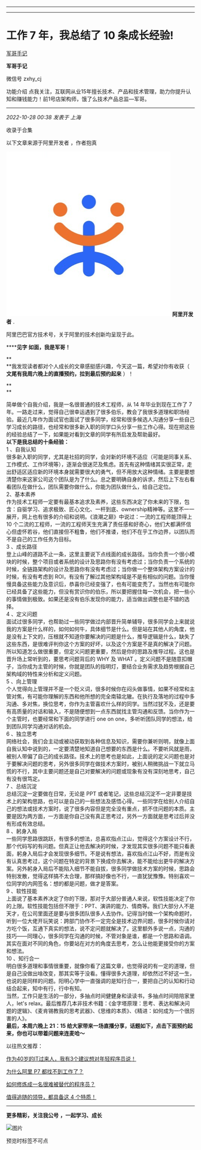 ----------------------------------------
----------------------------------------
#  工作 7 年，我总结了 10 条成长经验!

[ 军哥手记 ](javascript:void\(0\);)

**军哥手记** ![]()

微信号 zxhy_cj

功能介绍 点我关注，互联网从业15年擅长技术、产品和技术管理，助力你提升认知和赚钱能力！前1号店架构师，饿了么技术产品总监—军哥。

____

_2022-10-28 00:38_ _发表于 上海_

收录于合集

以下文章来源于阿里开发者 ，作者抱真

![](images/0)
**阿里开发者** .

阿里巴巴官方技术号，关于阿里的技术创新均呈现于此。

******见字 如面，我是军哥！**

 **  
**我发现读者都对个人成长的文章感挺感兴趣，今天这一篇，希望对你有收获（ **文尾有我周六晚上的直播预约，拉到最后预约起来** ）！

 **  
**

简单做个自我介绍，我是一名很普通的技术工程师，从 14 年毕业到现在工作了 7
年。一路走过来，觉得自己很幸运遇到了很多伯乐，教会了我很多道理和职场经验。最近几年作为面试官也面试了很多同学，经常和很多候选人沟通分享一些自己学习成长的路径，也经常和很多新入职的同学口头分享一些工作心得。现在把这些的经验总结了一下，如果能对看到文章的同学有所启发及帮助最好。  
 **以下是我总结的十条经验：**  
1 、自我认知  
很多新入职的同学，尤其是社招的同学，会对新的环境不适应（可能是同事关系、工作模式、工作环境等），逐渐会很迷茫及焦虑。首先有这种情绪其实很正常，走出舒适区适应新的环境本身就需要很大的勇气，但不用放大这种情绪。主要是要想清楚你来这家公司这个团队是为了什么。总之要明确自身的诉求，然后上下左右看看团队在做什么，团队需要你做什么，你能为团队做什么，给自己定位。  
2、基本素养  
作为技术工程师一定要有最基本追求及素养，这些东西决定了你未来的下限，包含：自驱学习、追求极致、匠心文化、一杆到底、ownership精神等。这里不一一展开，网上也有很多的介绍和说明。《浪潮之巅》中说过：一流的工程师能顶得上
10
个二流的工程师，一流的工程师天生充满了责任感和好奇心，他们大都满怀信心但虚怀若谷，他们直接但不粗鲁，他们不推诿，他们不在乎工作边界，以团队而不是自己的工作任务为目标。  
3 、成长路径  
登上山峰的道路不止一条，这里主要说下点线面的成长路径。当你负责一个很小模块的时候，整个项目或者系统的设计及思路你有没有考虑过；当你负责一个系统的时候，全链路架构的设计及思路你有没有考虑过；当你做一个整体架构方案设计的时候，有没有考虑到
ROI，有没有了解过其他架构域是不是有相似的问题。当你慢慢具备这些能力及意识后，恭喜你已经变强了，也有可能变秃了。当然也有可能你已经具备了这些能力，但没有赏识你的伯乐，所以要把握住每一次机会，把一些小的事情做到极致。如果还是没有伯乐发现你的能力，适当做出调整也是不错的选择。  
4 、定义问题  
面试过很多同学，也帮助过一些同学做过内部晋升简单辅导，很多同学会上来就说我的方案是什么样的，如何如何牛，具体细节是什么。但是站在其他人的角度，他是没有上下文的，压根就不知道你要解决的问题是什么，推导逻辑是什么，缺失了这些东西，是很难评判你这个方案的好坏，以及这个方案是不是真的解决了问题。所以知道怎么做很重要，但定义问题更重要，然后是你的思路及推导过程。这也是晋升场上常听到的，要思考问题背后的
WHY 及 WHAT 。定义问题不是随意扣帽子，当你成为主管的时候，你就是团队的指明灯，要结合业务需求及趋势根据自己架构域的特性来分析和定义问题。  
5 、向上管理  
个人觉得向上管理并不是一个贬义词，很多时候你在闷头做事情，如果不经常和主管对焦，有可能你理解的东西和他所想的完全南辕北辙。在执行及落地的过程中多沟通、多对焦，换位思考，你作为主管喜欢什么样的同学。当然过犹不及，还是要有高质量的对话和输入，不是随便想到一点东西就找主管沟通和反馈。当你作为一个主管时，也要经常和下面的同学进行
one on one，多听听团队同学的想法，给到团队同学沟通对话的机会。  
6 、独立思考  
网络社会，我们会主动或被动获取到各种信息及知识，需要你兼听则明，就像上面自我认知中说到的，一定要清楚地知道自己想要的东西是什么。不要听风就是雨，被别人带偏了自己的成长路径。技术上的思考也是如此，上面说的定义问题也是对于要解决问题的思考，另外很多同学在做技术方案时，被别人稍微挑战一下就立马慌的不行，其中主要问题还是自己对要解决的问题或现象有没有深刻地思考，自己有没有很笃定。  
7 、总结沉淀  
总结沉淀一定要做在日常，无论是 PPT
或者笔记，这些总结沉淀不一定非要是技术上的架构思路，也可以是自己的一些想法及感悟心得。一些同学在给别人介绍自己的想法或技术方案时，说了很多内容但是完全没有重点，抓不住问题的本质。主要是因为两方面，一方面是你自己没有真正思考过，另外一方面就是思考过后并没有形成有效总结。  
8 、躬身入局  
一些同学思路很跳跃，有很多的想法，总喜欢指点江山，觉得这个方案设计不行，那个代码写的有问题。但真正让他去解决的时候，才发现其实很多问题不能只看表面，躬身入局后才会发现很多细节。不是说有想法，喜欢指点江山不好，而是有没有认真思考过，这个问题在特定的背景下换成你去解决，能不能给出更牛的解决方案。另外躬身入局后不能陷入细节不能自拔，很多同学做技术方案的时候，思路会特别发散，觉得这样搞不太合理，那样搞好像也不行，一直犹犹豫豫。特别喜欢一位同学的内网签名：想的都是问题，做才是答案。  
9 、软性技能  
上面说了基本素养决定了你的下限，那对于大部分普通人来说，软性技能决定了你的上限。软性技能包括但不限于：PPT、演讲的能力、情商等。我们大部分人不是天才，在公司里面还是要与很多团队很多人去协作。记得当时做一个架构命题时，听到一位大佬开玩笑说：跨部门协作不一定完全是技术边界问题，很多时候你请对方吃个饭，互通下真实的想法，说不定问题就解决了。这里额外多说一点，沟通的技巧——同理心，很多同学在沟通的时候，不管对象是谁，都是一个思路和语调。其实在面对不同的角色，你要站在对方的角度去思考，怎么让他能更接受你的方案和想法。  
10 、知行合一  
明白很多道理和事情很重要，就像你看了这篇文章，也觉得说的有一定的道理，但是自己没做出啥改变，那其实等于没看。懂得很多大道理，却依然过不好这一生，也说的是同样的问题。阳明心学中一直强调的是知行合一，要把自己的认知和行动结合起来，知中有行，行中有知。  
当然，工作只是生活的一部分，多抽点时间健健身和读读书，多抽点时间陪陪家里人，let's
relax。最后推荐几本非技术书籍：《金字塔原理：思考、表达和解决问题的逻辑》、《麦肯锡教我的思考武器》、《思维的本质》、《精进：如何成为一个很厉害的人》。  
 **最后，本周六晚上 21：15 给大家带来一场直播分享，话题如下，点击下面预约起来，你也可以带着问题来连麦哈～**

以往热文推荐：

[作为40岁的IT过来人，我有3个建议想对年轻程序员说！](http://mp.weixin.qq.com/s?__biz=MzA3MDU2MjM4Ng==&mid=2247496869&idx=1&sn=d25ddbfc2693de5490f2a86012b8c9cb&chksm=9f385398a84fda8e22607ff14bcc6ad9c6b425ed1ca24d18d309923c4cbb71ec7f000103756a&scene=21#wechat_redirect)  

[为什么阿里 P7
都找不到工作了？](http://mp.weixin.qq.com/s?__biz=MzA3MDU2MjM4Ng==&mid=2247496802&idx=1&sn=341cc2d8a2e72632e80f914a1817dbfe&chksm=9f38535fa84fda494ebe86a95d7de1f6a86bb43c0ba91a6451e87e7651228cba9760a7d75fdf&scene=21#wechat_redirect)

[如何修炼成一名很难被替代的程序员？](http://mp.weixin.qq.com/s?__biz=MzA3MDU2MjM4Ng==&mid=2247496780&idx=1&sn=da5a932426cf766039673bf5fb328dec&chksm=9f385371a84fda6751b9006a6c7115fda487ff39f1bcd2c0004eb3657c3de28ccfa6729188e5&scene=21#wechat_redirect)

[值得追随的领导，都具备这 4
个特质！](http://mp.weixin.qq.com/s?__biz=MzA3MDU2MjM4Ng==&mid=2247496580&idx=1&sn=8a4b9b1d6f0a345632cbb98ead9c9aa7&chksm=9f3854b9a84fddaf51b10325beae6581f454313f8493265c62e124c1f15971a7e8f399270007&scene=21#wechat_redirect)

  

* * *

  

 **更多精彩，关注我公号** **，一起学习、成长**

![图片](https://mmbiz.qpic.cn/mmbiz_png/b96CibCt70iaajvl7fD4ZCicMcjhXMp1v6UibM134tIsO1j5yqHyNhh9arj090oAL7zGhRJRq6cFqFOlDZMleLl4pw/640?wx_fmt=png&wxfrom=5&wx_lazy=1&wx_co=1)

预览时标签不可点

